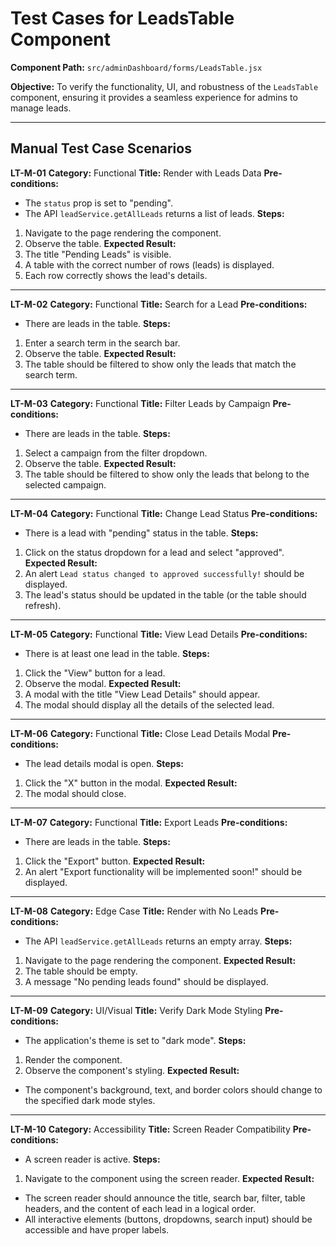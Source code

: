 # Test Cases for LeadsTable Component

**Component Path:** `src/adminDashboard/forms/LeadsTable.jsx`

**Objective:** To verify the functionality, UI, and robustness of the `LeadsTable` component, ensuring it provides a seamless experience for admins to manage leads.

---

## Manual Test Case Scenarios

**LT-M-01**
**Category:** Functional
**Title:** Render with Leads Data
**Pre-conditions:**
- The `status` prop is set to "pending".
- The API `leadService.getAllLeads` returns a list of leads.
**Steps:**
1. Navigate to the page rendering the component.
2. Observe the table.
**Expected Result:**
1. The title "Pending Leads" is visible.
2. A table with the correct number of rows (leads) is displayed.
3. Each row correctly shows the lead's details.

---

**LT-M-02**
**Category:** Functional
**Title:** Search for a Lead
**Pre-conditions:**
- There are leads in the table.
**Steps:**
1. Enter a search term in the search bar.
2. Observe the table.
**Expected Result:**
1. The table should be filtered to show only the leads that match the search term.

---

**LT-M-03**
**Category:** Functional
**Title:** Filter Leads by Campaign
**Pre-conditions:**
- There are leads in the table.
**Steps:**
1. Select a campaign from the filter dropdown.
2. Observe the table.
**Expected Result:**
1. The table should be filtered to show only the leads that belong to the selected campaign.

---

**LT-M-04**
**Category:** Functional
**Title:** Change Lead Status
**Pre-conditions:**
- There is a lead with "pending" status in the table.
**Steps:**
1. Click on the status dropdown for a lead and select "approved".
**Expected Result:**
1. An alert `Lead status changed to approved successfully!` should be displayed.
2. The lead's status should be updated in the table (or the table should refresh).

---

**LT-M-05**
**Category:** Functional
**Title:** View Lead Details
**Pre-conditions:**
- There is at least one lead in the table.
**Steps:**
1. Click the "View" button for a lead.
2. Observe the modal.
**Expected Result:**
1. A modal with the title "View Lead Details" should appear.
2. The modal should display all the details of the selected lead.

---

**LT-M-06**
**Category:** Functional
**Title:** Close Lead Details Modal
**Pre-conditions:**
- The lead details modal is open.
**Steps:**
1. Click the "X" button in the modal.
**Expected Result:**
1. The modal should close.

---

**LT-M-07**
**Category:** Functional
**Title:** Export Leads
**Pre-conditions:**
- There are leads in the table.
**Steps:**
1. Click the "Export" button.
**Expected Result:**
1. An alert "Export functionality will be implemented soon!" should be displayed.

---

**LT-M-08**
**Category:** Edge Case
**Title:** Render with No Leads
**Pre-conditions:**
- The API `leadService.getAllLeads` returns an empty array.
**Steps:**
1. Navigate to the page rendering the component.
**Expected Result:**
1. The table should be empty.
2. A message "No pending leads found" should be displayed.

---

**LT-M-09**
**Category:** UI/Visual
**Title:** Verify Dark Mode Styling
**Pre-conditions:**
- The application's theme is set to "dark mode".
**Steps:**
1. Render the component.
2. Observe the component's styling.
**Expected Result:**
- The component's background, text, and border colors should change to the specified dark mode styles.

---

**LT-M-10**
**Category:** Accessibility
**Title:** Screen Reader Compatibility
**Pre-conditions:**
- A screen reader is active.
**Steps:**
1. Navigate to the component using the screen reader.
**Expected Result:**
- The screen reader should announce the title, search bar, filter, table headers, and the content of each lead in a logical order.
- All interactive elements (buttons, dropdowns, search input) should be accessible and have proper labels.
